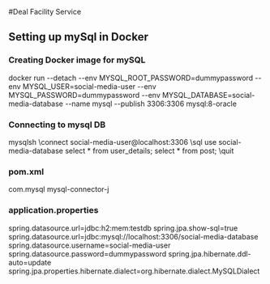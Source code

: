 #Deal Facility Service
## Setting up mySql in Docker

### Creating Docker image for mySQL
docker run --detach 
--env MYSQL_ROOT_PASSWORD=dummypassword 
--env MYSQL_USER=social-media-user 
--env MYSQL_PASSWORD=dummypassword 
--env MYSQL_DATABASE=social-media-database 
--name mysql 
--publish 3306:3306 
mysql:8-oracle


### Connecting to mysql DB 
mysqlsh
\connect social-media-user@localhost:3306
\sql
use social-media-database
select * from user_details;
select * from post;
\quit

### pom.xml
<!-- Use this for Spring Boot 3.1 and higher -->
<dependency>
    <groupId>com.mysql</groupId>
    <artifactId>mysql-connector-j</artifactId>
</dependency> 
 
<!-- Use this if you are using Spring Boot 3.0 or lower
    <dependency>
        <groupId>mysql</groupId>
        <artifactId>mysql-connector-java</artifactId>
    </dependency> 
-->

### application.properties

spring.datasource.url=jdbc:h2:mem:testdb
spring.jpa.show-sql=true
spring.datasource.url=jdbc:mysql://localhost:3306/social-media-database
spring.datasource.username=social-media-user
spring.datasource.password=dummypassword
spring.jpa.hibernate.ddl-auto=update
spring.jpa.properties.hibernate.dialect=org.hibernate.dialect.MySQLDialect
